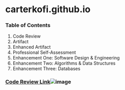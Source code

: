 # carterkofi.github.io

### Table of Contents
1. Code Review
2. Artifact
3. Enhanced Artifact
4. Professional Self-Assessment
5. Enhancement One: Software Design & Engineering
6. Enhancement Two: Algorithms & Data Structures
7. Enhancement Three: Databases

### [Code Review Link](https://youtu.be/oO9biRC0Gvc)![image](https://user-images.githubusercontent.com/96343312/219906554-643980d7-c575-4e38-9b68-35924467fcb4.png)




